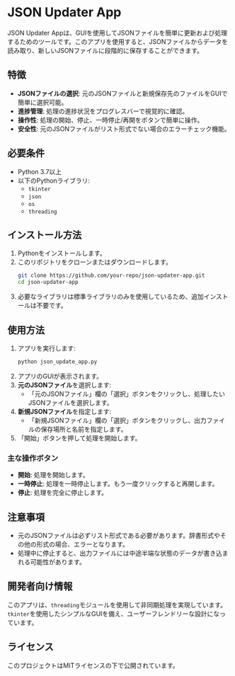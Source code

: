 # JSON Updater App

JSON Updater Appは、GUIを使用してJSONファイルを簡単に更新および処理するためのツールです。このアプリを使用すると、JSONファイルからデータを読み取り、新しいJSONファイルに段階的に保存することができます。

## 特徴
- **JSONファイルの選択**: 元のJSONファイルと新規保存先のファイルをGUIで簡単に選択可能。
- **進捗管理**: 処理の進捗状況をプログレスバーで視覚的に確認。
- **操作性**: 処理の開始、停止、一時停止/再開をボタンで簡単に操作。
- **安全性**: 元のJSONファイルがリスト形式でない場合のエラーチェック機能。

## 必要条件
- Python 3.7以上
- 以下のPythonライブラリ:
  - `tkinter`
  - `json`
  - `os`
  - `threading`

## インストール方法
1. Pythonをインストールします。
2. このリポジトリをクローンまたはダウンロードします。
   ```bash
   git clone https://github.com/your-repo/json-updater-app.git
   cd json-updater-app
   ```
3. 必要なライブラリは標準ライブラリのみを使用しているため、追加インストールは不要です。

## 使用方法
1. アプリを実行します:
   ```bash
   python json_update_app.py
   ```
2. アプリのGUIが表示されます。
3. **元のJSONファイル**を選択します:
   - 「元のJSONファイル」欄の「選択」ボタンをクリックし、処理したいJSONファイルを選択します。
4. **新規JSONファイル**を指定します:
   - 「新規JSONファイル」欄の「選択」ボタンをクリックし、出力ファイルの保存場所と名前を指定します。
5. 「開始」ボタンを押して処理を開始します。

### 主な操作ボタン
- **開始**: 処理を開始します。
- **一時停止**: 処理を一時停止します。もう一度クリックすると再開します。
- **停止**: 処理を完全に停止します。

## 注意事項
- 元のJSONファイルは必ずリスト形式である必要があります。辞書形式やその他の形式の場合、エラーとなります。
- 処理中に停止すると、出力ファイルには中途半端な状態のデータが書き込まれる可能性があります。

## 開発者向け情報
このアプリは、`threading`モジュールを使用して非同期処理を実現しています。`tkinter`を使用したシンプルなGUIを備え、ユーザーフレンドリーな設計になっています。

## ライセンス
このプロジェクトはMITライセンスの下で公開されています。
